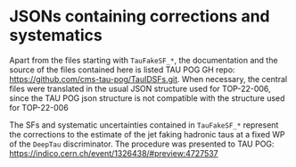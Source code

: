 # JSONs containing corrections and systematics

Apart from the files starting with `TauFakeSF_*`, the documentation and the source of the files contained here is listed TAU POG GH repo: https://github.com/cms-tau-pog/TauIDSFs.git. When necessary, the central files were translated in the usual JSON structure used for TOP-22-006, since the TAU POG json structure is not compatible with the structure used for TOP-22-006 

The SFs and systematic uncertainties contained in `TauFakeSF_*` represent the corrections to the estimate of the jet faking hadronic taus at a fixed WP of the `DeepTau` discriminator.
The procedure was presented to TAU POG: https://indico.cern.ch/event/1326438/#preview:4727537
